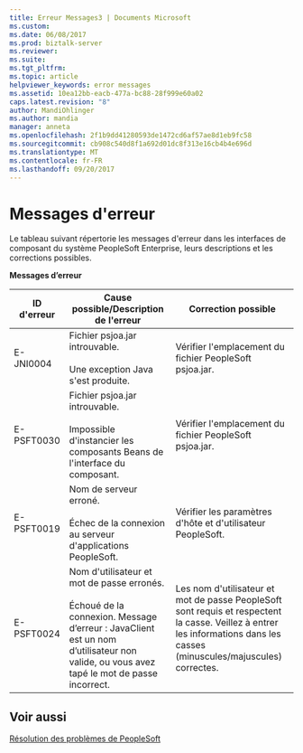 ```yaml
---
title: Erreur Messages3 | Documents Microsoft
ms.custom: 
ms.date: 06/08/2017
ms.prod: biztalk-server
ms.reviewer: 
ms.suite: 
ms.tgt_pltfrm: 
ms.topic: article
helpviewer_keywords: error messages
ms.assetid: 10ea12bb-eacb-477a-bc88-28f999e60a02
caps.latest.revision: "8"
author: MandiOhlinger
ms.author: mandia
manager: anneta
ms.openlocfilehash: 2f1b9dd41280593de1472cd6af57ae8d1eb9fc58
ms.sourcegitcommit: cb908c540d8f1a692d01dc8f313e16cb4b4e696d
ms.translationtype: MT
ms.contentlocale: fr-FR
ms.lasthandoff: 09/20/2017
---
```

# <a name="error-messages"></a>Messages d'erreur
Le tableau suivant répertorie les messages d'erreur dans les interfaces de composant du système PeopleSoft Enterprise, leurs descriptions et les corrections possibles.  
  
 **Messages d’erreur**  
  
|ID d'erreur|Cause possible/Description de l'erreur|Correction possible|  
|--------------|-----------------------------------------|-------------------------|  
|E-JNI0004|Fichier psjoa.jar introuvable.<br /><br /> Une exception Java s'est produite.|Vérifier l'emplacement du fichier PeopleSoft psjoa.jar.|  
|E-PSFT0030|Fichier psjoa.jar introuvable.<br /><br /> Impossible d'instancier les composants Beans de l'interface du composant.|Vérifier l'emplacement du fichier PeopleSoft psjoa.jar.|  
|E-PSFT0019|Nom de serveur erroné.<br /><br /> Échec de la connexion au serveur d'applications PeopleSoft.|Vérifier les paramètres d'hôte et d'utilisateur PeopleSoft.|  
|E-PSFT0024|Nom d'utilisateur et mot de passe erronés.<br /><br /> Échoué de la connexion. Message d’erreur : JavaClient est un nom d’utilisateur non valide, ou vous avez tapé le mot de passe incorrect.|Les nom d'utilisateur et mot de passe PeopleSoft sont requis et respectent la casse. Veillez à entrer les informations dans les casses (minuscules/majuscules) correctes.|  
  
## <a name="see-also"></a>Voir aussi  
 [Résolution des problèmes de PeopleSoft](../core/troubleshooting-peoplesoft.md)